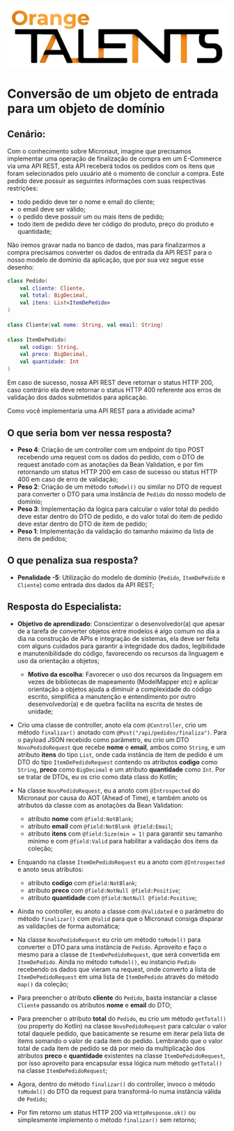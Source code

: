 ![Logo da Orange Talents](resources/Orange-Talents-preto-brilhoesombra.png)

# Conversão de um objeto de entrada para um objeto de domínio

## Cenário:

Com o conhecimento sobre Micronaut, imagine que precisamos implementar uma operação de finalização de compra em um E-Commerce via uma API REST, esta API receberá todos os pedidos com os itens que foram selecionados pelo usuário até o momento de concluir a compra. Este pedido deve possuir as seguintes informações com suas respectivas restrições:

- todo pedido deve ter o nome e email do cliente;
- o email deve ser válido;
- o pedido deve possuir um ou mais itens de pedido;
- todo item de pedido deve ter código do produto, preço do produto e quantidade;

Não iremos gravar nada no banco de dados, mas para finalizarmos a compra precisamos converter os dados de entrada da API REST para o nosso modelo de domínio da aplicação, que por sua vez segue esse desenho:

```kotlin
class Pedido(
    val cliente: Cliente,
    val total: BigDecimal,
    val itens: List<ItemDePedido>
)

class Cliente(val nome: String, val email: String)

class ItemDePedido(
    val codigo: String,
    val preco: BigDecimal,
    val quantidade: Int
)
```

Em caso de sucesso, nossa API REST deve retornar o status HTTP 200, caso contrário ela deve retornar o status HTTP 400 referente aos erros de validação dos dados submetidos para aplicação.

Como você implementaria uma API REST para a atividade acima?

## O que seria bom ver nessa resposta?

- **Peso 4**: Criação de um controller com um endpoint do tipo POST recebendo uma request com os dados do pedido, com o DTO de request anotado com as anotações da Bean Validation, e por fim retornando um status HTTP 200 em caso de sucesso ou status HTTP 400 em caso de erro de validação;
- **Peso 2**: Criação de um método `toModel()` ou similar no DTO de request para converter o DTO para uma instância de `Pedido` do nosso modelo de domínio;
- **Peso 3**: Implementação da lógica para calcular o valor total do pedido deve estar dentro do DTO de pedido, e do valor total do item de pedido deve estar dentro do DTO de item de pedido;
- **Peso 1**: Implementação da validação do tamanho máximo da lista de itens de pedidos;

## O que penaliza sua resposta?

- **Penalidade -5**: Utilização do modelo de domínio (`Pedido`, `ItemDePedido` e `Cliente`) como entrada dos dados da API REST;

## Resposta do Especialista:

- **Objetivo de aprendizado**: Conscientizar o desenvolvedor(a) que apesar de a tarefa de converter objetos entre modelos é algo comum no dia a dia na construção de APIs e integração de sistemas, ela deve ser feita com alguns cuidados para garantir a integridade dos dados, legibilidade e manutenibilidade do código, favorecendo os recursos da linguagem e uso da orientação a objetos;
    - **Motivo da escolha**: Favorecer o uso dos recursos da linguagem em vezes de bibliotecas de mapeamento (ModelMapper etc) e aplicar orientação a objetos ajuda a diminuir a complexidade do código escrito, simplifica a manutenção e entendimento por outro desenvolvedor(a) e de quebra facilita na escrita de testes de unidade;

- Crio uma classe de controller, anoto ela com `@Controller`, crio um método `finalizar()` anotado com `@Post("/api/pedidos/finaliza")`. Para o payload JSON recebido como parâmetro, eu crio um DTO `NovoPedidoRequest` que recebe **nome** e **email**, ambos como `String`, e um atributo **itens** do tipo `List`, onde cada instância de item de pedido é um DTO do tipo `ItemDePedidoRequest` contendo os atributos **codigo** como `String`, **preco** como `BigDecimal` e um atributo **quantidade** como `Int`. Por se tratar de DTOs, eu os crio como data class do Kotlin;

- Na classe `NovoPedidoRequest`, eu a anoto com `@Introspected` do Micronaut por causa do AOT (Ahead of Time), e também anoto os atributos da classe com as anotações da Bean Validation:
    - atributo **nome** com `@field:NotBlank`;
    - atributo **email** com `@field:NotBlank @field:Email`;
    - atributo **itens** com `@field:Size(min = 1)` para garantir seu tamanho mínimo e com `@field:Valid` para habilitar a validação dos itens da coleção;

- Enquando na classe `ItemDePedidoRequest` eu a anoto com `@Introspected` e anoto seus atributos:
    - atributo **codigo** com `@field:NotBlank`;
    - atributo **preco** com `@field:NotNull @field:Positive`;
    - atributo **quantidade** com `@field:NotNull @field:Positive`;

- Ainda no controller, eu anoto a classe com `@Validated` e o parâmetro do método `finalizar()` com `@Valid` para que o Micronaut consiga disparar as validações de forma automática;

- Na classe `NovoPedidoRequest` eu crio um método `toModel()` para converter o DTO para uma instância de `Pedido`. Aproveito e faço o mesmo para a classe de `ItemDePedidoRequest`, que será convertida em `ItemDePedido`. Ainda no método `toModel()`, eu instancio `Pedido` recebendo os dados que vieram na request, onde converto a lista de `ItemDePedidoRequest` em uma lista de `ItemDePedido` através do método `map()` da coleção;

- Para preencher o atributo **cliente** do `Pedido`, basta instanciar a classe `Cliente` passando os atributos **nome** e **email** do DTO; 

- Para preencher o atributo **total** do `Pedido`, eu crio um método `getTotal()` (ou property do Kotlin) na classe `NovoPedidoRequest` para calcular o valor total daquele pedido, que basicamente se resume em iterar pela lista de items somando o valor de cada item do pedido. Lembrando que o valor total de cada item de pedido se dá por meio da multiplicação dos atributos **preco** e **quantidade** existentes na classe `ItemDePedidoRequest`, por isso aproveito para encapsular essa lógica num método `getTotal()` na classe `ItemDePedidoRequest`;

- Agora, dentro do método `finalizar()` do controller, invoco o método `toModel()` do DTO da request para transformá-lo numa instância válida de `Pedido`;

- Por fim retorno um status HTTP 200 via `HttpResponse.ok()` ou simplesmente implemento o método `finalizar()` sem retorno;